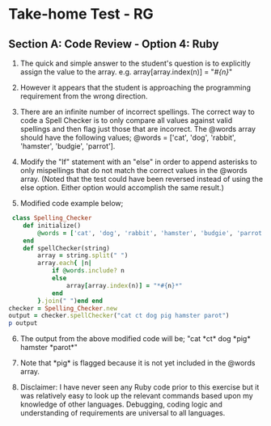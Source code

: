# Take-home Test - RG

## Section A: Code Review - Option 4: Ruby

1. The quick and simple answer to the student's question is to explicitly assign the value to the array. e.g. array[array.index(n)] = "*#{n}*"

2. However it appears that the student is approaching the programming requirement from the wrong direction. 

3. There are an infinite number of incorrect spellings. The correct way to code a Spell Checker is to only compare all values against valid spellings and then flag just those that are incorrect. The @words array should have the following values; @words = ['cat', 'dog', 'rabbit', 'hamster', 'budgie', 'parrot']. 

4. Modify the "If" statement with an "else" in order to append asterisks to only mispellings that do not match the correct values in the @words array. (Noted that the test could have been reversed instead of using the else option. Either option would accomplish the same result.)

5. Modified code example below;
````Ruby
 class Spelling_Checker
    def initialize()
        @words = ['cat', 'dog', 'rabbit', 'hamster', 'budgie', 'parrot']
    end
    def spellChecker(string)
        array = string.split(" ")
        array.each{ |n|
            if @words.include? n
            else
                array[array.index(n)] = "*#{n}*"
            end
        }.join(" ")end end 
checker = Spelling_Checker.new
output = checker.spellChecker("cat ct dog pig hamster parot")
p output
````

6. The output from the above modified code will be; "cat \*ct\* dog \*pig\* hamster \*parot\*"

7. Note that \*pig\* is flagged because it is not yet included in the @words array.

8. Disclaimer: I have never seen any Ruby code prior to this exercise but it was relatively easy to look up the relevant commands based upon my knowledge of other languages. Debugging, coding logic and understanding of requirements are universal to all languages.


